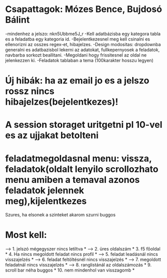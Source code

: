 # Csapattagok: Mózes Bence, Bujdosó Bálint
-mindenhez a jelszo: nkn5Ubbme5J_r
-Kell adatbázisba egy kategora tabla es a feladatba egy kategoria id.
-Bejelentkezesnel meg kell csinalni es ellenorizni az osszes regex-et, hibajelzes.
-Design modositas: dropdownba generalni es adatbazisbol lekerni az adatokat, fullkepernyosek a feladatok, navbarba sorkozt beallitani.
-Megoldani hogy frissitesnel az oldal ne jelenkezzen ki.
-Feladatok tablaban a tema (100karakter hosszu legyen)
# Új hibák: ha az email jo es a jelszo rossz nincs hibajelzes(bejelentkezes)!
# A session storaget uritgetni pl 10-vel es az ujjakat betolteni
# feladatmegoldasnal menu: vissza, feladatok(oldalt lenyilo scrollozhato menu amiben a temaval azonos feladatok jelennek meg),kijelentkezes
Szures, ha elsonek a szinteket akarom szurni buggos
# Most kell:
--> 1. jelszó mégegyszer nincs letiltva *
--> 2. üres oldalszám *
3. f5 főoldal *
4. Ha nincs megoldott feladat nincs profil *
--> 5. feladat leadásnál nincs visszajelzés *
--> 6. feladat feltöltésnél nincs visszajelzés *
--> 7. megoldott feladatnál nincs visszajelzés *
--> 8. ranglistánál az oldalszámozás *
9. scroll bar néha buggos *
10. nem mindenhol van visszagomb *
